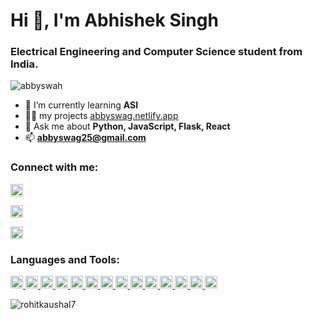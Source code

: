 <h1>Hi 👋, I'm Abhishek Singh</h1>
<h3>Electrical Engineering and Computer Science student from India.</h3>

<p align="left"> <img src="https://komarev.com/ghpvc/?username=rohitkaushal7" alt="abbyswah" /> </p>

- 🌱 I’m currently learning **ASI**
- 👨‍💻 my projects [abbyswag.netlify.app](abbyswag.netlify.app)
- 💬 Ask me about **Python, JavaScript, Flask, React**
- 📫 **abbyswag25@gmail.com**

<p align="left">
<h3 align="left">Connect with me:</h3>

<a href="https://www.linkedin.com/in/abhishek-singh-71074a1a0/" target="blank"><img align="center" src="https://cdn.jsdelivr.net/npm/simple-icons@3.0.1/icons/linkedin.svg" alt="abbyswag" height="20" width="20" /></a>

<a href="https://instagram.com/abbyswag25" target="blank"><img align="center" src="https://cdn.jsdelivr.net/npm/simple-icons@3.0.1/icons/instagram.svg" alt="abbyswag" height="20" width="20" /></a>

<!-- <a href="https://www.codechef.com/users/rohit kaushal" target="blank"><img align="center" src="https://cdn.jsdelivr.net/npm/simple-icons@3.1.0/icons/codechef.svg" alt="rohit kaushal" height="20" width="20" /></a> -->
<a href="https://www.hackerrank.com/h192067" target="blank"><img align="center" src="https://cdn.jsdelivr.net/npm/simple-icons@3.0.1/icons/hackerrank.svg" alt="abbyswag" height="20" width="20" /></a>

<!-- <a href="https://codeforces.com/profile/rohitkaushal" target="blank"><img align="center" src="https://cdn.jsdelivr.net/npm/simple-icons@3.0.1/icons/codeforces.svg" alt="rohitkaushal" height="20" width="20" /></a>
<a href="https://www.leetcode.com/rohitkaushal" target="blank"><img align="center" src="https://cdn.jsdelivr.net/npm/simple-icons@3.0.1/icons/leetcode.svg" alt="rohitkaushal" height="20" width="20" /></a> -->

</p>

<h3 align="left">Languages and Tools:</h3>
<p align="left"> 
<a href="https://aws.amazon.com" target="_blank"> 
    <img src="https://www.google.com/url?sa=i&url=https%3A%2F%2Fwww.metaltoad.com%2Fblog%2Fnfs-performance-aws&psig=AOvVaw3ueFR5UmU4tY8XGHNnzDOM&ust=1614608581967000&source=images&cd=vfe&ved=0CAIQjRxqFwoTCIjZlejjjO8CFQAAAAAdAAAAABAD" alt="aws" width="20" height="20"/> 
</a> 
<!-- <a href="https://getbootstrap.com" target="_blank"> 
    <img src="https://devicons.github.io/devicon/devicon.git/icons/bootstrap/bootstrap-plain.svg" alt="bootstrap" width="20" height="20"/> 
</a>  -->
<a href="https://www.cprogramming.com/" target="_blank"> 
    <img src="https://cdn.iconscout.com/icon/free/png-512/c-programming-569564.png" alt="c" width="20" height="20"/> 
</a> 
<!-- <a href="https://www.chartjs.org" target="_blank"> 
    <img src="https://www.chartjs.org/media/logo-title.svg" alt="chartjs" width="20" height="20"/> 
</a>  -->
<!-- <a href="https://www.w3schools.com/cpp/" target="_blank"> 
    <img src="https://devicons.github.io/devicon/devicon.git/icons/cplusplus/cplusplus-original.svg" alt="cplusplus" width="20" height="20"/> 
</a>  -->
<a href="https://www.w3schools.com/css/" target="_blank"> 
    <img src="https://upload.wikimedia.org/wikipedia/commons/thumb/d/d5/CSS3_logo_and_wordmark.svg/1200px-CSS3_logo_and_wordmark.svg.png" alt="css3" width="20" height="20"/> 
</a> 
<!-- <a href="https://www.docker.com/" target="_blank"> 
    <img src="https://devicons.github.io/devicon/devicon.git/icons/docker/docker-original-wordmark.svg" alt="docker" width="20" height="20"/> 
</a>  -->
<a href="https://expressjs.com" target="_blank"> 
    <img src="https://devicons.github.io/devicon/devicon.git/icons/express/express-original-wordmark.svg" alt="express" width="20" height="20"/> 
</a> 
<a href="https://www.figma.com/" target="_blank"> 
    <img src="https://www.vectorlogo.zone/logos/figma/figma-icon.svg" alt="figma" width="20" height="20"/> 
</a>
 <!-- <a href="https://firebase.google.com/" target="_blank"> 
    <img src="https://www.vectorlogo.zone/logos/firebase/firebase-icon.svg" alt="firebase" width="20" height="20"/> 
</a>  -->
<!-- <a href="https://cloud.google.com" target="_blank"> 
    <img src="https://www.vectorlogo.zone/logos/google_cloud/google_cloud-icon.svg" alt="gcp" width="20" height="20"/> 
</a>  -->
<!-- <a href="https://git-scm.com/" target="_blank"> 
    <img src="https://www.vectorlogo.zone/logos/git-scm/git-scm-icon.svg" alt="git" width="20" height="20"/> 
</a>  -->
<a href="https://www.w3.org/html/" target="_blank"> 
    <img src="https://encrypted-tbn0.gstatic.com/images?q=tbn:ANd9GcTXLGiTXGTZ5EKUVXnlWhSfnbiBG-BqHUk9sg&usqp=CAU" alt="html5" width="20" height="20"/> 
</a> 
<a href="https://developer.mozilla.org/en-US/docs/Web/JavaScript" target="_blank"> 
    <img src="https://thumbs.dreamstime.com/b/javascript-logo-javascript-logo-white-background-vector-format-available-136765881.jpg" alt="javascript" width="20" height="20"/> 
</a>
 <a href="https://www.linux.org/" target="_blank"> 
    <img src="https://i.pinimg.com/originals/c7/b8/11/c7b8113247fecd83bd9b5ed5bd3f34d5.png" alt="linux" width="20" height="20"/> 
</a> 
<a href="https://materializecss.com/" target="_blank"> 
    <img src="https://simg.nicepng.com/png/small/169-1696332_materialize-logo-materialize-css-logo.png" alt="materialize" width="20" height="20"/> 
</a> 
<!-- <a href="https://mochajs.org" target="_blank"> 
    <img src="https://www.vectorlogo.zone/logos/mochajs/mochajs-icon.svg" alt="mocha" width="20" height="20"/> 
</a>  -->
<a href="https://www.mongodb.com/" target="_blank"> 
    <img src="https://img.icons8.com/color/452/mongodb.png" alt="mongodb" width="20" height="20"/> 
</a> 
<!-- <a href="https://www.mysql.com/" target="_blank"> 
    <img src="https://devicons.github.io/devicon/devicon.git/icons/mysql/mysql-original-wordmark.svg" alt="mysql" width="20" height="20"/> 
</a>  -->
<a href="https://nodejs.org" target="_blank"> 
    <img src="https://img.icons8.com/color/452/nodejs.png" alt="nodejs" width="20" height="20"/> 
</a> 
<a href="https://www.photoshop.com/en" target="_blank"> 
    <img src="https://encrypted-tbn0.gstatic.com/images?q=tbn:ANd9GcTfUSUaUmpS2ykgIwkXJdh5ruyhs0b7IgFR6g&usqp=CAU" alt="photoshop" width="20" height="20"/> 
</a> 
<a href="https://www.python.org" target="_blank"> 
    <img src="https://upload.wikimedia.org/wikipedia/commons/thumb/c/c3/Python-logo-notext.svg/768px-Python-logo-notext.svg.png" alt="python" width="20" height="20"/>
    </a> 
<a href="https://reactjs.org/" target="_blank"> 
    <img src="https://www.andreasreiterer.at/wp-content/uploads/2017/11/react-logo-825x510.jpg" alt="react" width="20" height="20"/> 
</a> 
<!-- <a href="https://reactnative.dev/" target="_blank"> 
    <img src="https://reactnative.dev/img/header_logo.svg" alt="reactnative" width="20" height="20"/> 
</a>  -->
<!-- <a href="https://sass-lang.com" target="_blank"> 
    <img src="https://devicons.github.io/devicon/devicon.git/icons/sass/sass-original.svg" alt="sass" width="20" height="20"/> 
</a>  -->
<!-- <a href="https://www.typescriptlang.org/" target="_blank"> 
    <img src="https://devicons.github.io/devicon/devicon.git/icons/typescript/typescript-original.svg" alt="typescript" width="20" height="20"/> 
</a> -->
 <!-- <a href="https://webpack.js.org" target="_blank"> 
    <img src="https://devicons.github.io/devicon/devicon.git/icons/webpack/webpack-original.svg" alt="webpack" width="20" height="20"/>  -->
</a> </p>

<p><img align="left" src="https://github-readme-stats.vercel.app/api/top-langs/?username=abbyswag&layout=compact&hide_border=true" alt="rohitkaushal7" /></p>

<!-- <p>&nbsp;<img align="center" src="https://github-readme-stats.vercel.app/api?username=rohitkaushal7&show_icons=true" alt="rohitkaushal7" /></p> -->

